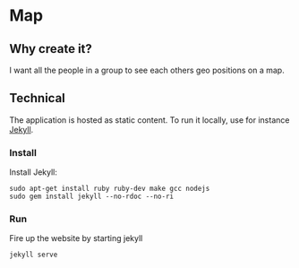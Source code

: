 # Map

## Why create it?
I want all the people in a group to see each others geo positions on a map.

## Technical
The application is hosted as static content. To run it locally, use for instance
[Jekyll](http://jekyllrb.com/ "Jekyll").

### Install
Install Jekyll:
```
sudo apt-get install ruby ruby-dev make gcc nodejs
sudo gem install jekyll --no-rdoc --no-ri
```

### Run
Fire up the website by starting jekyll
```
jekyll serve
```
